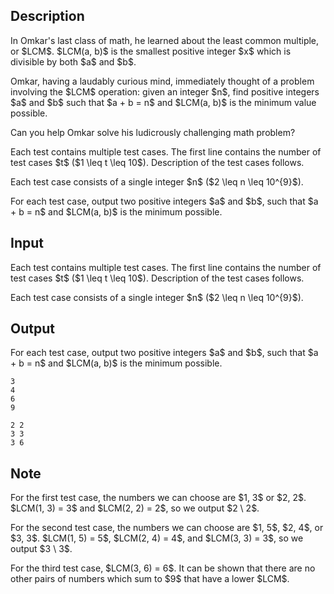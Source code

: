 ## Description

<div><p>In Omkar's last class of math, he learned about the least common multiple, or $LCM$. $LCM(a, b)$ is the smallest positive integer $x$ which is divisible by both $a$ and $b$.</p><p>Omkar, having a laudably curious mind, immediately thought of a problem involving the $LCM$ operation: given an integer $n$, find positive integers $a$ and $b$ such that $a + b = n$ and $LCM(a, b)$ is the minimum value possible.</p><p>Can you help Omkar solve his ludicrously challenging math problem?</p></div><div class="input-specification"><p>Each test contains multiple test cases. The first line contains the number of test cases $t$ ($1 \leq t \leq 10$). Description of the test cases follows.</p><p>Each test case consists of a single integer $n$ ($2 \leq n \leq 10^{9}$).</p></div><div class="output-specification"><p>For each test case, output two positive integers $a$ and $b$, such that $a + b = n$ and $LCM(a, b)$ is the minimum possible.</p></div>

## Input

<p>Each test contains multiple test cases. The first line contains the number of test cases $t$ ($1 \leq t \leq 10$). Description of the test cases follows.</p><p>Each test case consists of a single integer $n$ ($2 \leq n \leq 10^{9}$).</p>

## Output

<p>For each test case, output two positive integers $a$ and $b$, such that $a + b = n$ and $LCM(a, b)$ is the minimum possible.</p>





```input1
3
4
6
9
```




```output1
2 2
3 3
3 6
```



## Note

<p>For the first test case, the numbers we can choose are $1, 3$ or $2, 2$. $LCM(1, 3) = 3$ and $LCM(2, 2) = 2$, so we output $2 \ 2$.</p><p>For the second test case, the numbers we can choose are $1, 5$, $2, 4$, or $3, 3$. $LCM(1, 5) = 5$, $LCM(2, 4) = 4$, and $LCM(3, 3) = 3$, so we output $3 \ 3$.</p><p>For the third test case, $LCM(3, 6) = 6$. It can be shown that there are no other pairs of numbers which sum to $9$ that have a lower $LCM$.</p>
